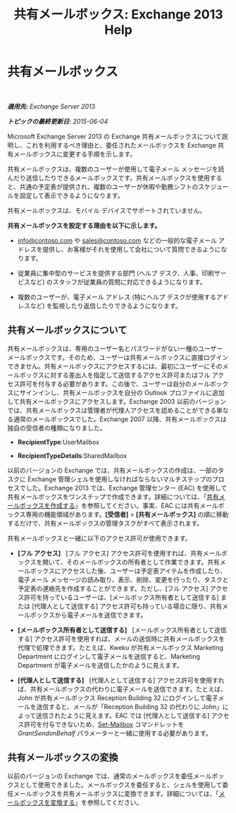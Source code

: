﻿---
title: '共有メールボックス: Exchange 2013 Help'
TOCTitle: 共有メールボックス
ms:assetid: 1d71c01b-e261-408e-a633-1d1c9d00032a
ms:mtpsurl: https://technet.microsoft.com/ja-jp/library/JJ150498(v=EXCHG.150)
ms:contentKeyID: 48269236
ms.date: 04/24/2018
mtps_version: v=EXCHG.150
ms.translationtype: HT
---

# 共有メールボックス

 

_**適用先:** Exchange Server 2013_

_**トピックの最終更新日:** 2015-06-04_

Microsoft Exchange Server 2013 の Exchange 共有メールボックスについて説明し、これを利用するべき理由と、委任されたメールボックスを Exchange 共有メールボックスに変更する手順を示します。

共有メールボックスは、複数のユーザーが使用して電子メール メッセージを読んだり送信したりできるメールボックスです。共有メールボックスを使用すると、共通の予定表が提供され、複数のユーザーが休暇や勤務シフトのスケジュールを設定して表示できるようになります。

共有メールボックスは、モバイル デバイスでサポートされていません。

**共有メールボックスを設定する理由を以下に示します。**

  - info@contoso.com や sales@contoso.com などの一般的な電子メール アドレスを提供し、お客様がそれを使用して会社について質問できるようになります。

  - 従業員に集中型のサービスを提供する部門 (ヘルプ デスク、人事、印刷サービスなど) のスタッフが従業員の質問に対応できるようになります。

  - 複数のユーザーが、電子メール アドレス (特にヘルプ デスクが使用するアドレスなど) を監視したり返信したりできるようになります。

## 共有メールボックスについて

共有メールボックスは、専用のユーザー名とパスワードがない一種のユーザー メールボックスです。そのため、ユーザーは共有メールボックスに直接ログインできません。共有メールボックスにアクセスするには、最初にユーザーにそのメールボックスに対する差出人を指定して送信するアクセス許可またはフル アクセス許可を付与する必要があります。この後で、ユーザーは自分のメールボックスにサインインし、共有メールボックスを自分の Outlook プロファイルに追加して共有メールボックスにアクセスします。Exchange 2003 以前のバージョンでは、共有メールボックスは管理者が代理人アクセスを認めることができる単なる通常のメールボックスでした。Exchange 2007 以降、共有メールボックスは独自の受信者の種類になりました。

  - **RecipientType**:UserMailbox

  - **RecipientTypeDetails**:SharedMailbox

以前のバージョンの Exchange では、共有メールボックスの作成は、一部のタスクに Exchange 管理シェルを使用しなければならないマルチステップのプロセスでした。Exchange 2013 では、Exchange 管理センター (EAC) を使用して共有メールボックスをワンステップで作成できます。詳細については、「[共有メールボックスを作成する](create-a-shared-mailbox-exchange-2013-help.md)」を参照してください。事実、EAC には共有メールボックス専用の機能領域があります。**\[受信者\]** \> **\[共有メールボックス\]** の順に移動するだけで、共有メールボックスの管理タスクがすべて表示されます。

共有メールボックスと一緒に以下のアクセス許可が使用できます。

  - **\[フル アクセス\]**   \[フル アクセス\] アクセス許可を使用すれば、共有メールボックスを開いて、そのメールボックスの所有者として作業できます。共有メールボックスにアクセスした後、ユーザーは予定表アイテムを作成したり、電子メール メッセージの読み取り、表示、削除、変更を行ったり、タスクと予定表の連絡先を作成することができます。ただし、\[フル アクセス\] アクセス許可を持っているユーザーは、\[メールボックス所有者として送信する\] または \[代理人として送信する\] アクセス許可も持っている場合に限り、共有メールボックスから電子メールを送信できます。

  - **\[メールボックス所有者として送信する\]**   \[メールボックス所有者として送信する\] アクセス許可を使用すれば、メールの送信時に共有メールボックスを代理で処理できます。たとえば、Kweku が共有メールボックス Marketing Department にログインして電子メールを送信すると、Marketing Department が電子メールを送信したかのように見えます。

  - **\[代理人として送信する\]**   \[代理人として送信する\] アクセス許可を使用すれば、共有メールボックスの代わりに電子メールを送信できます。たとえば、John が共有メールボックス Reception Building 32 にログインして電子メールを送信すると、メールが「Reception Building 32 の代わりに John」によって送信されたように見えます。EAC では \[代理人として送信する\] アクセス許可を付与できないため、[Set-Mailbox](https://technet.microsoft.com/ja-jp/library/bb123981\(v=exchg.150\)) コマンドレットを *GrantSendonBehalf* パラメーターと一緒に使用する必要があります。

## 共有メールボックスの変換

以前のバージョンの Exchange では、通常のメールボックスを委任メールボックスとして使用できました。メールボックスを委任すると、シェルを使用して委任メールボックスを共有メールボックスに変換できます。詳細については、「[メールボックスを変換する](convert-a-mailbox-exchange-2013-help.md)」を参照してください。

